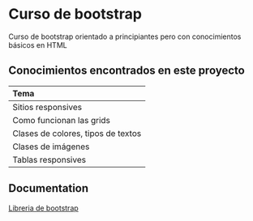 
# Curso de bootstrap

Curso de bootstrap orientado a principiantes pero con conocimientos básicos en HTML



## Conocimientos encontrados en este proyecto


| Tema    |
:------- | 
 |Sitios responsives |
 |Como funcionan las grids| 
 |Clases de colores, tipos de textos|
 |Clases de imágenes |
 |Tablas responsives|

## Documentation

[Libreria de bootstrap](https://getbootstrap.com/docs/5.3/getting-started/introduction/)
